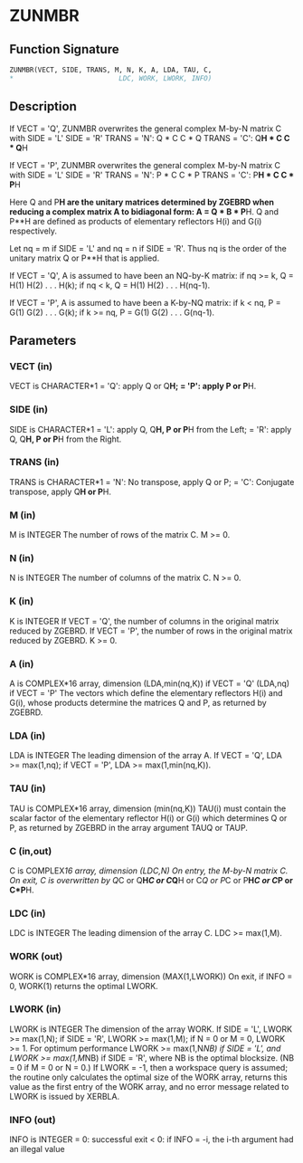 # ZUNMBR

## Function Signature

```fortran
ZUNMBR(VECT, SIDE, TRANS, M, N, K, A, LDA, TAU, C,
*                          LDC, WORK, LWORK, INFO)
```

## Description


 If VECT = 'Q', ZUNMBR overwrites the general complex M-by-N matrix C
 with
                 SIDE = 'L'     SIDE = 'R'
 TRANS = 'N':      Q * C          C * Q
 TRANS = 'C':      Q**H * C       C * Q**H

 If VECT = 'P', ZUNMBR overwrites the general complex M-by-N matrix C
 with
                 SIDE = 'L'     SIDE = 'R'
 TRANS = 'N':      P * C          C * P
 TRANS = 'C':      P**H * C       C * P**H

 Here Q and P**H are the unitary matrices determined by ZGEBRD when
 reducing a complex matrix A to bidiagonal form: A = Q * B * P**H. Q
 and P**H are defined as products of elementary reflectors H(i) and
 G(i) respectively.

 Let nq = m if SIDE = 'L' and nq = n if SIDE = 'R'. Thus nq is the
 order of the unitary matrix Q or P**H that is applied.

 If VECT = 'Q', A is assumed to have been an NQ-by-K matrix:
 if nq >= k, Q = H(1) H(2) . . . H(k);
 if nq < k, Q = H(1) H(2) . . . H(nq-1).

 If VECT = 'P', A is assumed to have been a K-by-NQ matrix:
 if k < nq, P = G(1) G(2) . . . G(k);
 if k >= nq, P = G(1) G(2) . . . G(nq-1).

## Parameters

### VECT (in)

VECT is CHARACTER*1 = 'Q': apply Q or Q**H; = 'P': apply P or P**H.

### SIDE (in)

SIDE is CHARACTER*1 = 'L': apply Q, Q**H, P or P**H from the Left; = 'R': apply Q, Q**H, P or P**H from the Right.

### TRANS (in)

TRANS is CHARACTER*1 = 'N': No transpose, apply Q or P; = 'C': Conjugate transpose, apply Q**H or P**H.

### M (in)

M is INTEGER The number of rows of the matrix C. M >= 0.

### N (in)

N is INTEGER The number of columns of the matrix C. N >= 0.

### K (in)

K is INTEGER If VECT = 'Q', the number of columns in the original matrix reduced by ZGEBRD. If VECT = 'P', the number of rows in the original matrix reduced by ZGEBRD. K >= 0.

### A (in)

A is COMPLEX*16 array, dimension (LDA,min(nq,K)) if VECT = 'Q' (LDA,nq) if VECT = 'P' The vectors which define the elementary reflectors H(i) and G(i), whose products determine the matrices Q and P, as returned by ZGEBRD.

### LDA (in)

LDA is INTEGER The leading dimension of the array A. If VECT = 'Q', LDA >= max(1,nq); if VECT = 'P', LDA >= max(1,min(nq,K)).

### TAU (in)

TAU is COMPLEX*16 array, dimension (min(nq,K)) TAU(i) must contain the scalar factor of the elementary reflector H(i) or G(i) which determines Q or P, as returned by ZGEBRD in the array argument TAUQ or TAUP.

### C (in,out)

C is COMPLEX*16 array, dimension (LDC,N) On entry, the M-by-N matrix C. On exit, C is overwritten by Q*C or Q**H*C or C*Q**H or C*Q or P*C or P**H*C or C*P or C*P**H.

### LDC (in)

LDC is INTEGER The leading dimension of the array C. LDC >= max(1,M).

### WORK (out)

WORK is COMPLEX*16 array, dimension (MAX(1,LWORK)) On exit, if INFO = 0, WORK(1) returns the optimal LWORK.

### LWORK (in)

LWORK is INTEGER The dimension of the array WORK. If SIDE = 'L', LWORK >= max(1,N); if SIDE = 'R', LWORK >= max(1,M); if N = 0 or M = 0, LWORK >= 1. For optimum performance LWORK >= max(1,N*NB) if SIDE = 'L', and LWORK >= max(1,M*NB) if SIDE = 'R', where NB is the optimal blocksize. (NB = 0 if M = 0 or N = 0.) If LWORK = -1, then a workspace query is assumed; the routine only calculates the optimal size of the WORK array, returns this value as the first entry of the WORK array, and no error message related to LWORK is issued by XERBLA.

### INFO (out)

INFO is INTEGER = 0: successful exit < 0: if INFO = -i, the i-th argument had an illegal value

